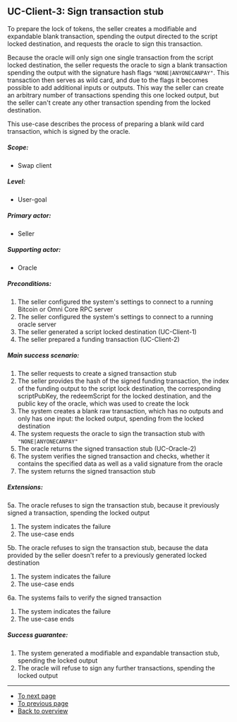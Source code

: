 UC-Client-3: Sign transaction stub
----------------------------------

  To prepare the lock of tokens, the seller creates a modifiable and
  expandable blank transaction, spending the output directed to the
  script locked destination, and requests the oracle to sign this
  transaction.

  Because the oracle will only sign one single transaction from the
  script locked destination, the seller requests the oracle to sign a
  blank transaction spending the output with the signature hash flags
  `"NONE|ANYONECANPAY"`. This transaction then serves as wild card, and
  due to the flags it becomes possible to add additional inputs or
  outputs. This way the seller can create an arbitrary number of
  transactions spending this one locked output, but the seller can't
  create any other transaction spending from the locked destination.

  This use-case describes the process of preparing a blank wild card
  transaction, which is signed by the oracle.

##### Scope:

- Swap client

##### Level:

- User-goal

##### Primary actor:

- Seller

##### Supporting actor:

- Oracle

##### Preconditions:

  1. The seller configured the system's settings to connect to a running Bitcoin or Omni Core RPC server
  2. The seller configured the system's settings to connect to a running oracle server
  3. The seller generated a script locked destination (UC-Client-1)
  4. The seller prepared a funding transaction (UC-Client-2)

##### Main success scenario:

  1. The seller requests to create a signed transaction stub
  2. The seller provides the hash of the signed funding transaction, the index of the funding output to the script lock destination, the corresponding scriptPubKey, the redeemScript for the locked destination, and the public key of the oracle, which was used to create the lock
  3. The system creates a blank raw transaction, which has no outputs and only has one input: the locked output, spending from the locked destination
  4. The system requests the oracle to sign the transaction stub with `"NONE|ANYONECANPAY"`
  5. The oracle returns the signed transaction stub (UC-Oracle-2)
  6. The system verifies the signed transaction and checks, whether it contains the specified data as well as a valid signature from the oracle
  7. The system returns the signed transaction stub

##### Extensions:

5a. The oracle refuses to sign the transaction stub, because it previously signed a transaction, spending the locked output

  1. The system indicates the failure
  2. The use-case ends

5b. The oracle refuses to sign the transaction stub, because the data provided by the seller doesn't refer to a previously generated locked destination

  1. The system indicates the failure
  2. The use-case ends

6a. The systems fails to verify the signed transaction

  1. The system indicates the failure
  2. The use-case ends

##### Success guarantee:

  1. The system generated a modifiable and expandable transaction stub, spending the locked output
  2. The oracle will refuse to sign any further transactions, spending the locked output

---

- [To next page](uc-client-4_send_funding_transaction.md)
- [To previous page](uc-client-2_prepare_funding.md)
- [Back to overview](../README.md)
